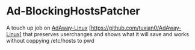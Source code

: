 # Ad-BlockingHostsPatcher
A touch up job on <a href="https://github.com/tuxian0/AdAway-Linux">AdAway-Linux</a> [https://github.com/tuxian0/AdAway-Linux] that preserves userchanges and shows what it will save and works without coppying /etc/hosts to pwd
